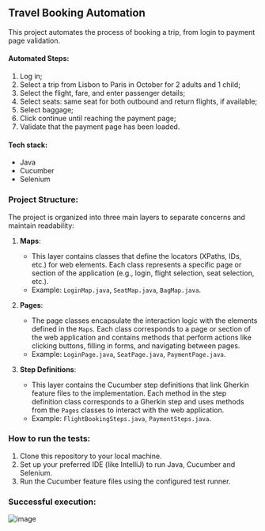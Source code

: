 ## Travel Booking Automation
This project automates the process of booking a trip, from login to payment page validation.

#### Automated Steps:
1. Log in;
2. Select a trip from Lisbon to Paris in October for 2 adults and 1 child;
3. Select the flight, fare, and enter passenger details;
4. Select seats: same seat for both outbound and return flights, if available;
5. Select baggage;
6. Click continue until reaching the payment page;
7. Validate that the payment page has been loaded.

#### Tech stack:
- Java
- Cucumber
- Selenium

### Project Structure:

The project is organized into three main layers to separate concerns and maintain readability:

1. **Maps**:
   - This layer contains classes that define the locators (XPaths, IDs, etc.) for web elements. Each class represents a specific page or section of the application (e.g., login, flight selection, seat selection, etc.).
   - Example: `LoginMap.java`, `SeatMap.java`, `BagMap.java`.

2. **Pages**:
   - The page classes encapsulate the interaction logic with the elements defined in the `Maps`. Each class corresponds to a page or section of the web application and contains methods that perform actions like clicking buttons, filling in forms, and navigating between pages.
   - Example: `LoginPage.java`, `SeatPage.java`, `PaymentPage.java`.

3. **Step Definitions**:
   - This layer contains the Cucumber step definitions that link Gherkin feature files to the implementation. Each method in the step definition class corresponds to a Gherkin step and uses methods from the `Pages` classes to interact with the web application.
   - Example: `FlightBookingSteps.java`, `PaymentSteps.java`.
  
### How to run the tests:
1. Clone this repository to your local machine.
2. Set up your preferred IDE (like IntelliJ) to run Java, Cucumber and Selenium.
3. Run the Cucumber feature files using the configured test runner.

### Successful execution:
![image](https://github.com/user-attachments/assets/645b9df9-2a3a-45f2-b34b-bc23d3b888d2)

